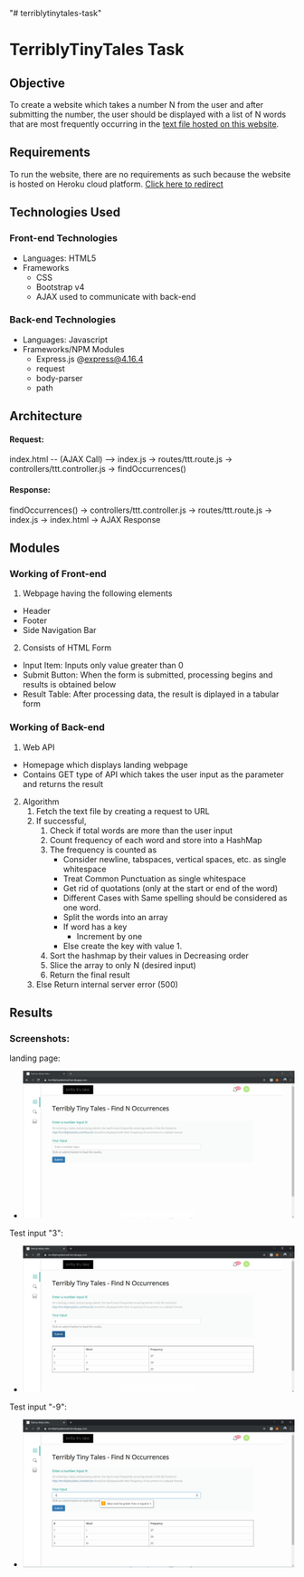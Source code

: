 "# terriblytinytales-task" 
# TerriblyTinyTales Task

## Objective

To create a website which takes a number N from the user and after submitting the number, the user should be displayed with a list of N words that are most frequently occurring in the [text file hosted on this website](https://terriblytinytales.com/test.txt).

## Requirements

To run the website, there are no requirements as such because the website is hosted on Heroku cloud platform. [Click here to redirect](https://terriblytinytalestask.herokuapp.com/)

## Technologies Used

### Front-end Technologies
* Languages: HTML5
* Frameworks
  * CSS
  * Bootstrap v4
  * AJAX used to communicate with back-end

### Back-end Technologies
* Languages: Javascript
* Frameworks/NPM Modules
  * Express.js @express@4.16.4
  * request
  * body-parser
  * path

## Architecture

#### Request:
index.html -- (AJAX Call) --> index.js -> routes/ttt.route.js -> controllers/ttt.controller.js -> findOccurrences()

#### Response:
findOccurrences() -> controllers/ttt.controller.js -> routes/ttt.route.js -> index.js -> index.html -> AJAX Response

## Modules

### Working of Front-end

1. Webpage having the following elements
  * Header
  * Footer
  * Side Navigation Bar

2. Consists of HTML Form
  * Input Item: Inputs only value greater than 0
  * Submit Button: When the form is submitted, processing begins and results is obtained below
  * Result Table: After processing data, the result is diplayed in a tabular form
  
### Working of Back-end

1. Web API
  * Homepage which displays landing webpage
  * Contains GET type of API which takes the user input as the parameter and returns the result
2. Algorithm
    1. Fetch the text file by creating a request to URL
    2. If successful, 
        1. Check if total words are more than the user input
        2. Count frequency of each word and store into a HashMap
        3. The frequency is counted as 
            * Consider newline, tabspaces, vertical spaces, etc. as single whitespace
            * Treat Common Punctuation as single whitespace
            * Get rid of quotations (only at the start or end of the word)
            * Different Cases with Same spelling should be considered as one word.
            * Split the words into an array
            * If word has a key
                * Increment by one
            * Else create the key with value 1.
        4. Sort the hashmap by their values in Decreasing order
        5. Slice the array to only N (desired input)
        6. Return the final result
    3. Else Return internal server error (500)

## Results

### Screenshots: 
landing page:
* ![alt text][landing page]

Test input "3":
* ![alt text][Test input "3"]

Test input "-9":
* ![alt text][Test input "-9"]

[landing page]: https://github.com/aditya-sahu/terriblytinytales-task/blob/master/test_files/end%20to%20end/1.JPG "Landing Page"
[Test input "3"]: https://github.com/aditya-sahu/terriblytinytales-task/blob/master/test_files/end%20to%20end/2.JPG "Test Input 3"
[Test input "-9"]: https://github.com/aditya-sahu/terriblytinytales-task/blob/master/test_files/end%20to%20end/3.JPG "Test Input -9"
